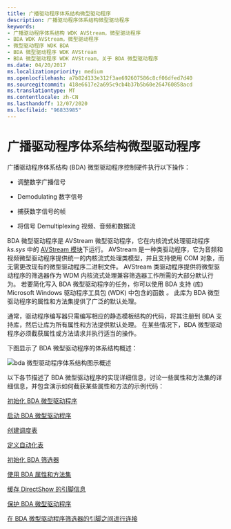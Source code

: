 ```yaml
---
title: 广播驱动程序体系结构微型驱动程序
description: 广播驱动程序体系结构微型驱动程序
keywords:
- 广播驱动程序体系结构 WDK AVStream，微型驱动程序
- BDA WDK AVStream，微型驱动程序
- 微型驱动程序 WDK BDA
- BDA 微型驱动程序 WDK AVStream
- BDA 微型驱动程序 WDK AVStream，关于 BDA 微型驱动程序
ms.date: 04/20/2017
ms.localizationpriority: medium
ms.openlocfilehash: a7b82d133e312f3ae692607586c8cf06dfed7d40
ms.sourcegitcommit: 418e6617e2a695c9cb4b37b5b60e264760858acd
ms.translationtype: MT
ms.contentlocale: zh-CN
ms.lasthandoff: 12/07/2020
ms.locfileid: "96833985"
---
```

# <a name="broadcast-driver-architecture-minidrivers"></a>广播驱动程序体系结构微型驱动程序





广播驱动程序体系结构 (BDA) 微型驱动程序控制硬件执行以下操作：

-   调整数字广播信号

-   Demodulating 数字信号

-   捕获数字信号的帧

-   将信号 Demultiplexing 视频、音频和数据流

BDA 微型驱动程序是 AVStream 微型驱动程序，它在内核流式处理驱动程序 *ks.sys* 中的 [AVStream 模块](avstream-overview.md)下运行。 AVStream 是一种类驱动程序，它为音频和视频微型驱动程序提供统一的内核流式处理类模型，并且支持使用 COM 对象，而无需更改现有的微型驱动程序二进制文件。 AVStream 类驱动程序提供将微型驱动程序的筛选器作为 WDM 内核流式处理兼容筛选器工作所需的大部分默认行为。 若要简化写入 BDA 微型驱动程序的任务，你可以使用 BDA 支持 (库) Microsoft Windows 驱动程序工具包 (WDK) 中包含的函数 *。* 此库为 BDA 微型驱动程序的属性和方法集提供了广泛的默认处理。

通常，驱动程序编写器只需编写相应的静态模板结构的代码，将其注册到 BDA 支持库，然后让库为所有属性和方法提供默认处理。 在某些情况下，BDA 微型驱动程序必须截获属性或方法请求并执行适当的操作。

下图显示了 BDA 微型驱动程序的体系结构概述：

![bda 微型驱动程序体系结构图示概述](images/bdaarch.png)

以下各节描述了 BDA 微型驱动程序的实现详细信息，讨论一些属性和方法集的详细信息，并包含演示如何截获某些属性和方法的示例代码：

[初始化 BDA 微型驱动程序](initializing-a-bda-minidriver.md)

[启动 BDA 微型驱动程序](starting-a-bda-minidriver.md)

[创建调度表](creating-dispatch-tables.md)

[定义自动化表](defining-automation-tables.md)

[初始化 BDA 筛选器](initializing-a-bda-filter.md)

[使用 BDA 属性和方法集](using-bda-property-and-method-sets.md)

[缓存 DirectShow 的引脚信息](caching-pin-information-for-directshow.md)

[保护 BDA 微型驱动程序](securing-a-bda-minidriver.md)

[在 BDA 微型驱动程序筛选器的引脚之间进行连接](connecting-between-pins-of-filters-for-bda-minidrivers.md)

 

 




